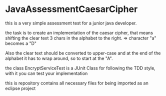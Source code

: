 # JavaAssessmentCaesarCipher


this is a very simple assessment test for a junior java developer.

the task is to create an implementation of the caesar cipher,
that means shifting the clear text 3 chars in the alphabet to the right.
=> character "a" becomes a "D"

Also the clear text should be converted to upper-case and at the end
of the alphabet it has to wrap around, so to start at the "A".

the class EncryptServiceTest is a JUnit Class for following the
TDD style, with it you can test your implementation

this is repository contains all necessary files for being imported
as an eclipse project
